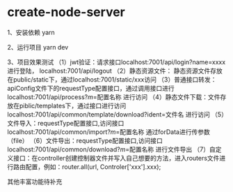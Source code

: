 # create-node-server

1、安装依赖
yarn

2、运行项目
yarn dev


3、项目效果测试
（1）jwt验证：请求接口localhost:7001/api/login?name=xxxx 进行登陆， localhost:7001/api/logout
（2）静态资源文件： 静态资源文件存放在public/static下，通过localhost:7001/static/xxx访问
（3）普通接口转发：apiConfig文件下的requestType配置接口，通过调用接口进行localhost:7001/api/process?_m_=配置名称 进行访问
（4）静态文件下载：文件存放在piblic/templates下，通过接口进行访问 localhost:7001/api/common/template/download?ident=文件名 进行访问
（5）文件导入：requestType配置接口,访问接口localhost:7001/api/common/import?_m_=配置名称 通过forData进行传参数（file）
（6）文件导出：requestType配置接口,访问接口localhost:7001/api/common/download?_m_=配置名称 进行文件导出
（7）自定义接口：在controller创建控制器文件并写入自己想要的方法，进入routers文件进行路由配置，例如：router.all(url, Controler['xxx'].xxx);
 
其他丰富功能待补充
 
